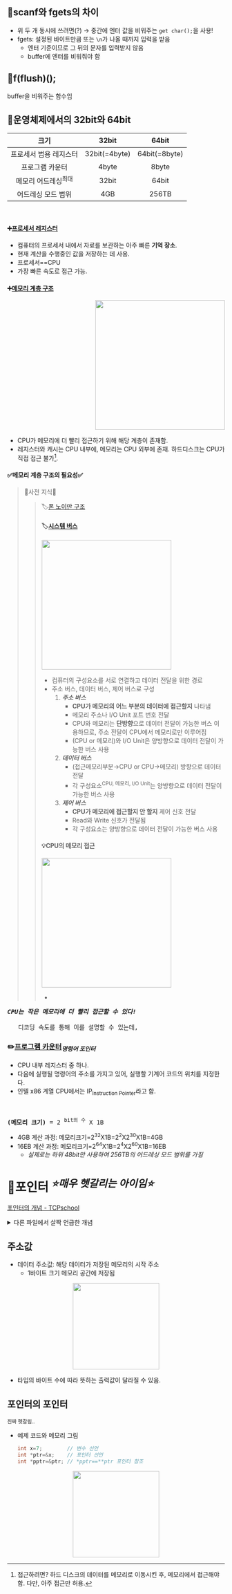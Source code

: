 ## 📍scanf와 fgets의 차이
* 위 두 개 동시에 쓰려면(?) → 중간에 엔터 값을 비워주는 ```get char();```을 사용!
* fgets: 설정된 바이트만큼 또는 ```\n```가 나올 때까지 입력을 받음
    * 엔터 기준이므로 그 뒤의 문자를 입력받지 않음
    * buffer에 엔터를 비워줘야 함

## 📍f(flush)();
buffer을 비워주는 함수임

## 📍운영체제에서의 32bit와 64bit
|크기|32bit|64bit|
|:---:|:---:|:---:|
|프로세서 범용 레지스터|32bit(=4byte)|64bit(=8byte)|
|프로그램 카운터|4byte|8byte|
|메모리 어드레싱<sup>최대</sup>|32bit|64bit|
|어드레싱 모드 범위|4GB|256TB|
<br>

#### ➕[프로세서 레지스터](https://ko.wikipedia.org/wiki/%ED%94%84%EB%A1%9C%EC%84%B8%EC%84%9C_%EB%A0%88%EC%A7%80%EC%8A%A4%ED%84%B0)
* 컴퓨터의 프로세서 내에서 자료를 보관하는 아주 빠른 **기억 장소**.
* 현재 계산을 수행중인 값을 저장하는 데 사용.
* 프로세서==CPU
* 가장 빠른 속도로 접근 가능.

#### ➕[메모리 계층 구조](https://ko.wikipedia.org/wiki/%EB%A9%94%EB%AA%A8%EB%A6%AC_%EA%B3%84%EC%B8%B5_%EA%B5%AC%EC%A1%B0)
<p align="right">
   <img src="https://github.com/redzzzi/C23summer/assets/127263392/c0ee1d7b-681a-4ede-8c29-52fe402f30b5" width="300px">
</p>

* CPU가 메모리에 더 빨리 접근하기 위해 해당 계층이 존재함.
* 레지스터와 캐시는 CPU 내부에, 메모리는 CPU 외부에 존재. 하드디스크는 CPU가 직접 접근 불가[^id].
#### ✅메모리 계층 구조의 필요성✅

> 🤔사전 지식🤔
>> 🏷️[폰 노이만 구조](https://ko.wikipedia.org/wiki/%ED%8F%B0_%EB%85%B8%EC%9D%B4%EB%A7%8C_%EA%B5%AC%EC%A1%B0)
>> #### 🏷️[시스템 버스](https://dheldh77.tistory.com/entry/%EC%BB%B4%ED%93%A8%ED%84%B0%EA%B5%AC%EC%A1%B0-%EC%8B%9C%EC%8A%A4%ED%85%9C-%EB%B2%84%EC%8A%A4System-bus)
>> <img src="https://github.com/redzzzi/C23summer/assets/127263392/13c9e8d2-88c6-42b9-8fb5-7c6b432b5ba2" width="300px">
>>
>>   * 컴퓨터의 구성요소를 서로 연결하고 데이터 전달을 위한 경로
>>   * 주소 버스, 데이터 버스, 제어 버스로 구성
>>     1. ***주소 버스***
>>        * **CPU가 메모리의 어느 부분의 데이터에 접근할지** 나타냄
>>        * 메모리 주소나 I/O Unit 포트 번호 전달
>>        * CPU와 메모리는 <b>단방향</b>으로 데이터 전달이 가능한 버스 이용하므로, 주소 전달이 CPU에서 메모리로만 이루어짐
>>        * (CPU or 메모리)와 I/O Unit은 양방향으로 데이터 전달이 가능한 버스 사용
>>     2. ***데이터 버스***
>>        * (접근메모리부분→CPU or CPU→메모리) 방향으로 데이터 전달
>>        * 각 구성요소<sup>CPU, 메모리, I/O Unit</sup>는 양방향으로 데이터 전달이 가능한 버스 사용
>>     3. ***제어 버스***
>>        * **CPU가 메모리에 접근할지 안 할지** 제어 신호 전달
>>        * Read와 Write 신호가 전달됨
>>        * 각 구성요소는 양방향으로 데이터 전달이 가능한 버스 사용
>> #### 💡CPU의 메모리 접근
>> <img src="https://github.com/redzzzi/C23summer/assets/127263392/535b5ea5-ccee-4ad5-b38e-777de483011e" width="300px">
>>
>>   * 

   
<pre>
<b><i>CPU는 작은 메모리에 더 빨리 접근할 수 있다!</i></b><br>
   디코딩 속도를 통해 이를 설명할 수 있는데,
</pre>

### ✏️[프로그램 카운터](https://ko.wikipedia.org/wiki/%ED%94%84%EB%A1%9C%EA%B7%B8%EB%9E%A8_%EC%B9%B4%EC%9A%B4%ED%84%B0)<sub><i>명령어 포인터</i></sub>
* CPU 내부 레지스터 중 하나.
* 다음에 실행될 명령어의 주소를 가지고 있어, 실행할 기계어 코드의 위치를 지정한다.
* 인텔 x86 계열 CPU에서는 IP<sub>Instruction Pointer</sub>라고 함.
<br>

<pre><b>(메모리 크기)</b> = 2 <sup>bit의 수</sup> X 1B</pre>
* 4GB 계산 과정: 메모리크기=2<sup>32</sup>X1B=2<sup>2</sup>X2<sup>30</sup>X1B=4GB
* 16EB 계산 과정: 메모리크기=2<sup>64</sup>X1B=2<sup>4</sup>X2<sup>60</sup>X1B=16EB
   * *실제로는 하위 48bit만 사용하여 256TB의 어드레싱 모드 범위를 가짐*

# 📌포인터 <sup><i>⭐매우 헷갈리는 아이임⭐</i></sup>
[포인터의 개념 - TCPschool](http://www.tcpschool.com/c/c_pointer_intro)
<details>
   <summary>다른 파일에서 살짝 언급한 개념</summary>
   <div markdown="1">

   <br>
   <pre>💡 다른 변수 또는 데이터 구조의 <b>메모리 주소를 저장하는 변수</b> 💡</pre>
   
   * 포인터 변수 선언 방법: 변수 타입 뒤에 ```*``` 기호 사용
   * 사용 예시
     <br>
   
     ```c
     int num = 10;
     int *ptr = &num;
     printf("%d\n", *ptr); // 포인터를 통해 변수의 값 읽기
     *ptr = 20; // 포인터를 통해 변수의 값 수정
     printf("%d\n", num); // 변경된 값 출력
     ```
       * 포인터를 통해 변수를 수정할 때 ```&num = 20;```이라고 쓰면 안됨<br>
         ∵ ```&``` 연산자는 <b>변수의 주소를 나타내는 것일뿐, <i>변수를 가리키지 않음</i></b>
       <br>
       
       * ```*ptr = 20;```은 **ptr**이 가리키는 변수 **num**의 값을 수정함
    </div>
      
</details>

## 주소값
* 데이터 주소값: 해당 데이터가 저장된 메모리의 시작 주소
   * 1바이트 크기 메모리 공간에 저장됨
  
<p align="center">
   <img src="https://github.com/redzzzi/C23summer/assets/127263392/12dfd749-e4d8-4a0c-b153-cfe8318ddec6" width="200px">
</p>

* 타입의 바이트 수에 따라 뜻하는 출력값이 달라질 수 있음.

## 포인터의 포인터
<sup>진짜 헷갈림..</sup>
* 예제 코드와 메모리 그림

  ```c
  int x=7;        // 변수 선언
  int *ptr=&x;    // 포인터 선언
  int *pptr=&ptr; // *pptr==**ptr 포인터 참조
  ```
  
<p align="center">
   <img src="https://github.com/redzzzi/C23summer/assets/127263392/7d25295a-d070-4ab6-93bd-3c40b7586b58" width="200px">
</p>

[^id]: 접근하려면? 하드 디스크의 데이터를 메모리로 이동시킨 후, 메모리에서 접근해야 함. 다만, 아주 접근만 허용.

